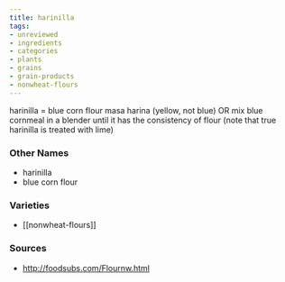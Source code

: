 ```yaml
---
title: harinilla
tags:
- unreviewed
- ingredients
- categories
- plants
- grains
- grain-products
- nonwheat-flours
---
```

harinilla = blue corn flour masa harina (yellow, not blue) OR mix blue cornmeal in a blender until it has the consistency of flour (note that true harinilla is treated with lime)

### Other Names

* harinilla
* blue corn flour

### Varieties

* [[nonwheat-flours]]

### Sources
* http://foodsubs.com/Flournw.html
